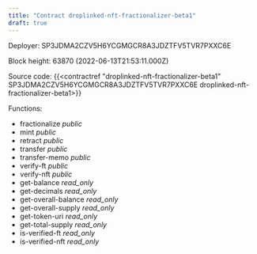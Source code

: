 ```yaml
---
title: "Contract droplinked-nft-fractionalizer-beta1"
draft: true
---
```

Deployer: SP3JDMA2CZV5H6YCGMGCR8A3JDZTFV5TVR7PXXC6E


 



Block height: 63870 (2022-06-13T21:53:11.000Z)

Source code: {{<contractref "droplinked-nft-fractionalizer-beta1" SP3JDMA2CZV5H6YCGMGCR8A3JDZTFV5TVR7PXXC6E droplinked-nft-fractionalizer-beta1>}}

Functions:

* fractionalize _public_
* mint _public_
* retract _public_
* transfer _public_
* transfer-memo _public_
* verify-ft _public_
* verify-nft _public_
* get-balance _read_only_
* get-decimals _read_only_
* get-overall-balance _read_only_
* get-overall-supply _read_only_
* get-token-uri _read_only_
* get-total-supply _read_only_
* is-verified-ft _read_only_
* is-verified-nft _read_only_
